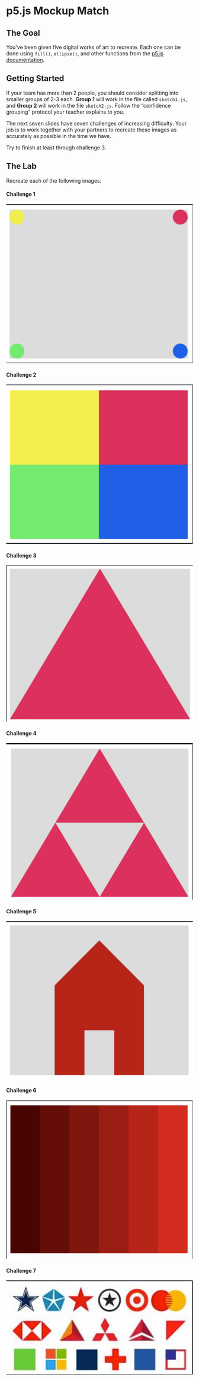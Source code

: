 # p5.js Mockup Match

## The Goal

You've been given five digital works of art to recreate. Each one can be done using `fill()`, `ellipse()`, and other functions from the [p5.js documentation](https://p5js.org/reference/).

## Getting Started

If your team has more than 2 people, you should consider splitting into smaller groups of 2-3 each. **Group 1** will work in the file called `sketch1.js`, and **Group 2** will work in the file `sketch2.js`.
Follow the “confidence grouping” protocol your teacher explains to you.

The next seven slides have seven challenges of increasing difficulty. Your job is to work together with your partners to recreate these images as accurately as possible in the time we have. 

Try to finish at least through challenge 3. 



## The Lab

Recreate each of the following images:

#### Challenge 1

![Challenge 1](images/challenge1.png)

#### Challenge 2

![Challenge 2](images/challenge2.png)

#### Challenge 3

![Challenge 3](images/challenge3.png)

#### Challenge 4

![Challenge 4](images/challenge4.png)

#### Challenge 5

![Challenge 5](images/challenge5.png)

#### Challenge 6

![Challenge 6](images/challenge6.png)

#### Challenge 7

![Challenge 7](images/challenge7.png)
